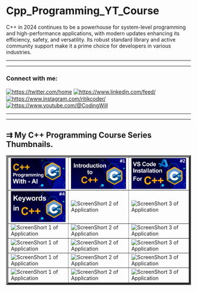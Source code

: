 # Cpp_Programming_YT_Course
C++ in 2024 continues to be a powerhouse for system-level programming and high-performance applications, with modern updates enhancing its efficiency, safety, and versatility. Its robust standard library and active community support make it a prime choice for developers in various industries.
<hr><hr>
<h3 align="left">Connect with me:</h3>
<p align="left">
<a href="https://twitter.com/https://twitter.com/home" target="blank"><img align="center" src="https://raw.githubusercontent.com/rahuldkjain/github-profile-readme-generator/master/src/images/icons/Social/twitter.svg" alt="https://twitter.com/home" height="30" width="40" /></a>
<a href="https://www.linkedin.com/in/ritikbabu/" target="blank"><img align="center" src="https://raw.githubusercontent.com/rahuldkjain/github-profile-readme-generator/master/src/images/icons/Social/linked-in-alt.svg" alt="https://www.linkedin.com/feed/" height="30" width="40" /></a>
<a href="https://instagram.com/https://www.instagram.com/ritikcoder/" target="blank"><img align="center" src="https://raw.githubusercontent.com/rahuldkjain/github-profile-readme-generator/master/src/images/icons/Social/instagram.svg" alt="https://www.instagram.com/ritikcoder/" height="30" width="40" /></a>
<a href="https://www.youtube.com/@CodingWill" target="blank"><img align="center" src="https://raw.githubusercontent.com/rahuldkjain/github-profile-readme-generator/master/src/images/icons/Social/youtube.svg" alt="https://www.youtube.com/@CodingWill" height="30" width="40" /></a>
</p>
<hr><hr>
<h2>&#8649 My C++ Programming Course Series Thumbnails.</h2>
<table border="5px" style="border-collapse: collapse;">
  <tr>
    <td>
      <img align="center" src="https://github.com/CodeWithRitikBoss/Cpp_Programming_YT_Course/blob/master/C%2B%2B%20Programming%20Thumbnails/00.%20C%2B%2B%20Programming%20Thumbnails.png" alt="ScreenShort 1 of Application" width="300" />
    </td>
    <td>
      <img align="center" src="https://github.com/CodeWithRitikBoss/Cpp_Programming_YT_Course/blob/master/C%2B%2B%20Programming%20Thumbnails/01.%20C%2B%2B%20Programming%20Thumbnails.png" alt="ScreenShort 2 of Application" width="300" />
    </td>
    <td>
      <img align="center" src="https://github.com/CodeWithRitikBoss/Cpp_Programming_YT_Course/blob/master/C%2B%2B%20Programming%20Thumbnails/02.%20C%2B%2B%20Programming%20Thumbnails.png" alt="ScreenShort 3 of Application" width="300" />
    </td>
  </tr>
  <tr>
    <td>
      <img align="center" src="https://github.com/CodeWithRitikBoss/Cpp_Programming_YT_Course/blob/master/C%2B%2B%20Programming%20Thumbnails/04%20Keywords%20in%20C%2B%2B.png" alt="ScreenShort 1 of Application" width="300" />
    </td>
    <td>
      <img align="center" src="" alt="ScreenShort 2 of Application" width="300" />
    </td>
    <td>
      <img align="center" src="" alt="ScreenShort 3 of Application" width="300" />
    </td>
  </tr>
  <tr>
    <td>
      <img align="center" src="" alt="ScreenShort 1 of Application" width="300" />
    </td>
    <td>
      <img align="center" src="" alt="ScreenShort 2 of Application" width="300" />
    </td>
    <td>
      <img align="center" src="" alt="ScreenShort 3 of Application" width="300" />
    </td>
  </tr>
  <tr>
    <td>
      <img align="center" src="" alt="ScreenShort 1 of Application" width="300" />
    </td>
    <td>
      <img align="center" src="" alt="ScreenShort 2 of Application" width="300" />
    </td>
    <td>
      <img align="center" src="" alt="ScreenShort 3 of Application" width="300" />
    </td>
  </tr>
  <tr>
    <td>
      <img align="center" src="" alt="ScreenShort 1 of Application" width="300" />
    </td>
    <td>
      <img align="center" src="" alt="ScreenShort 2 of Application" width="300" />
    </td>
    <td>
      <img align="center" src="" alt="ScreenShort 3 of Application" width="300" />
    </td>
  </tr>
  <tr>
    <td>
      <img align="center" src="" alt="ScreenShort 1 of Application" width="300" />
    </td>
    <td>
      <img align="center" src="" alt="ScreenShort 2 of Application" width="300" />
    </td>
    <td>
      <img align="center" src="" alt="ScreenShort 3 of Application" width="300" />
    </td>
  </tr>
</table>
